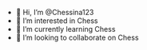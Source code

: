 - 👋 Hi, I’m @Chessina123
- 👀 I’m interested in Chess
- 🌱 I’m currently learning Chess
- 💞️ I’m looking to collaborate on Chess

<!---
Chessina123/Chessina123 is a ✨ special ✨ repository because its `README.md` (this file) appears on your GitHub profile.
You can click the Preview link to take a look at your changes.
--->

